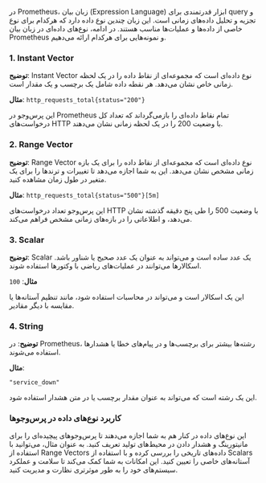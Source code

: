 در Prometheus، زبان بیان (Expression Language) ابزار قدرتمندی برای query و تجزیه و تحلیل داده‌های زمانی است. این زبان چندین نوع داده دارد که هرکدام برای نوع خاصی از داده‌ها و عملیات‌ها مناسب هستند. در ادامه، نوع‌های داده‌ای در زبان بیان Prometheus و نمونه‌هایی برای هرکدام ارائه می‌دهیم.

### 1. Instant Vector

**توضیح**: Instant Vector نوع داده‌ای است که مجموعه‌ای از نقاط داده را در یک لحظه زمانی خاص نشان می‌دهد. هر نقطه داده شامل یک برچسب و یک مقدار است.

**مثال**:
`http_requests_total{status="200"}`

این پرس‌وجو در Prometheus تمام نقاط داده‌ای را بازمی‌گرداند که تعداد کل درخواست‌های HTTP با وضعیت 200 را در یک لحظه زمانی نشان می‌دهند.

### 2. Range Vector

**توضیح**: Range Vector نوع داده‌ای است که مجموعه‌ای از نقاط داده را برای یک بازه زمانی مشخص نشان می‌دهد. این به شما اجازه می‌دهد تا تغییرات و ترندها را برای یک متغیر در طول زمان مشاهده کنید.

**مثال**:
`http_requests_total{status="500"}[5m]`

این پرس‌وجو تعداد درخواست‌های HTTP با وضعیت 500 را طی پنج دقیقه گذشته نشان می‌دهد، و اطلاعاتی را در بازه‌های زمانی مشخص فراهم می‌کند.

### 3. Scalar

**توضیح**: Scalar یک عدد ساده است و می‌تواند به عنوان یک عدد صحیح یا شناور باشد. اسکالارها می‌توانند در عملیات‌های ریاضی با وکتورها استفاده شوند.

**مثال**:
`100`

این یک اسکالار است و می‌تواند در محاسبات استفاده شود، مانند تنظیم آستانه‌ها یا مقایسه با دیگر مقادیر.

### 4. String

**توضیح**: در Prometheus، رشته‌ها بیشتر برای برچسب‌ها و در پیام‌های خطا یا هشدارها استفاده می‌شوند.

**مثال**:

`"service_down"`

این یک رشته است که می‌تواند به عنوان مقدار برچسب یا در متن هشدار استفاده شود.

### کاربرد نوع‌های داده در پرس‌وجوها

این نوع‌های داده در کنار هم به شما اجازه می‌دهند تا پرس‌وجوهای پیچیده‌ای را برای مانیتورینگ و هشدار دادن در محیط‌های تولید تعریف کنید. به عنوان مثال، می‌توانید با استفاده از Range Vectors داده‌های تاریخی را بررسی کرده و با استفاده از Scalars آستانه‌های خاصی را تعیین کنید. این امکانات به شما کمک می‌کند تا سلامت و عملکرد سیستم‌های خود را به طور موثرتری نظارت و مدیریت کنید.